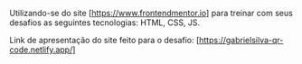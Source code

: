 Utilizando-se do site [https://www.frontendmentor.io] 
para treinar com seus desafios as seguintes tecnologias: HTML, CSS, JS.

Link de apresentação do site feito para o desafio: [https://gabrielsilva-qr-code.netlify.app/]
